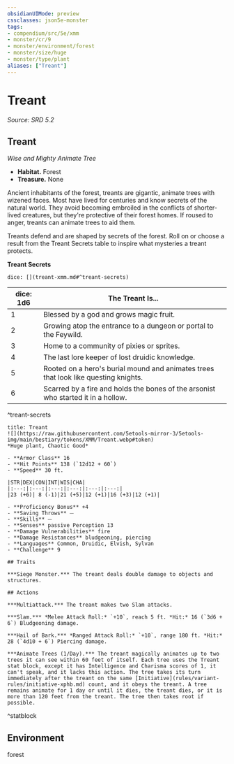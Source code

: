 ```yaml
---
obsidianUIMode: preview
cssclasses: json5e-monster
tags:
- compendium/src/5e/xmm
- monster/cr/9
- monster/environment/forest
- monster/size/huge
- monster/type/plant
aliases: ["Treant"]
---
```

# Treant
*Source: SRD 5.2*  

## Treant

*Wise and Mighty Animate Tree*

- **Habitat.** Forest  
- **Treasure.** None  

Ancient inhabitants of the forest, treants are gigantic, animate trees with wizened faces. Most have lived for centuries and know secrets of the natural world. They avoid becoming embroiled in the conflicts of shorter-lived creatures, but they're protective of their forest homes. If roused to anger, treants can animate trees to aid them.

Treants defend and are shaped by secrets of the forest. Roll on or choose a result from the Treant Secrets table to inspire what mysteries a treant protects.

**Treant Secrets**

`dice: [](treant-xmm.md#^treant-secrets)`

| dice: 1d6 | The Treant Is... |
|-----------|------------------|
| 1 | Blessed by a god and grows magic fruit. |
| 2 | Growing atop the entrance to a dungeon or portal to the Feywild. |
| 3 | Home to a community of pixies or sprites. |
| 4 | The last lore keeper of lost druidic knowledge. |
| 5 | Rooted on a hero's burial mound and animates trees that look like questing knights. |
| 6 | Scarred by a fire and holds the bones of the arsonist who started it in a hollow. |
^treant-secrets

```ad-statblock
title: Treant
![](https://raw.githubusercontent.com/5etools-mirror-3/5etools-img/main/bestiary/tokens/XMM/Treant.webp#token)
*Huge plant, Chaotic Good*

- **Armor Class** 16
- **Hit Points** 138 (`12d12 + 60`)
- **Speed** 30 ft.

|STR|DEX|CON|INT|WIS|CHA|
|:---:|:---:|:---:|:---:|:---:|:---:|
|23 (+6)| 8 (-1)|21 (+5)|12 (+1)|16 (+3)|12 (+1)|

- **Proficiency Bonus** +4
- **Saving Throws** ⏤
- **Skills** ⏤
- **Senses** passive Perception 13
- **Damage Vulnerabilities** fire
- **Damage Resistances** bludgeoning, piercing
- **Languages** Common, Druidic, Elvish, Sylvan
- **Challenge** 9

## Traits

***Siege Monster.*** The treant deals double damage to objects and structures.

## Actions

***Multiattack.*** The treant makes two Slam attacks.

***Slam.*** *Melee Attack Roll:* `+10`, reach 5 ft. *Hit:* 16 (`3d6 + 6`) Bludgeoning damage.

***Hail of Bark.*** *Ranged Attack Roll:* `+10`, range 180 ft. *Hit:* 28 (`4d10 + 6`) Piercing damage.

***Animate Trees (1/Day).*** The treant magically animates up to two trees it can see within 60 feet of itself. Each tree uses the Treant stat block, except it has Intelligence and Charisma scores of 1, it can't speak, and it lacks this action. The tree takes its turn immediately after the treant on the same [Initiative](rules/variant-rules/initiative-xphb.md) count, and it obeys the treant. A tree remains animate for 1 day or until it dies, the treant dies, or it is more than 120 feet from the treant. The tree then takes root if possible.
```
^statblock

## Environment

forest